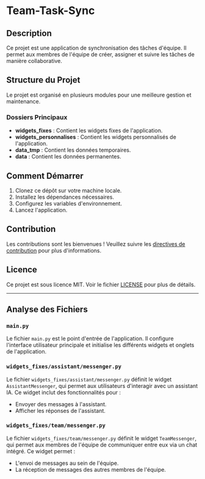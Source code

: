 # Team-Task-Sync

## Description

Ce projet est une application de synchronisation des tâches d'équipe. Il permet aux membres de l'équipe de créer, assigner et suivre les tâches de manière collaborative.

## Structure du Projet

Le projet est organisé en plusieurs modules pour une meilleure gestion et maintenance.

### Dossiers Principaux

- **widgets_fixes** : Contient les widgets fixes de l'application.
- **widgets_personnalises** : Contient les widgets personnalisés de l'application.
- **data_tmp** : Contient les données temporaires.
- **data** : Contient les données permanentes.

## Comment Démarrer

1. Clonez ce dépôt sur votre machine locale.
2. Installez les dépendances nécessaires.
3. Configurez les variables d'environnement.
4. Lancez l'application.

## Contribution

Les contributions sont les bienvenues ! Veuillez suivre les [directives de contribution](lien_vers_les_directives) pour plus d'informations.

## Licence

Ce projet est sous licence MIT. Voir le fichier [LICENSE](LICENSE) pour plus de détails.

---

## Analyse des Fichiers

### `main.py`

Le fichier `main.py` est le point d'entrée de l'application. Il configure l'interface utilisateur principale et initialise les différents widgets et onglets de l'application.

### `widgets_fixes/assistant/messenger.py`

Le fichier `widgets_fixes/assistant/messenger.py` définit le widget `AssistantMessenger`, qui permet aux utilisateurs d'interagir avec un assistant IA. Ce widget inclut des fonctionnalités pour :

- Envoyer des messages à l'assistant.
- Afficher les réponses de l'assistant.

### `widgets_fixes/team/messenger.py`

Le fichier `widgets_fixes/team/messenger.py` définit le widget `TeamMessenger`, qui permet aux membres de l'équipe de communiquer entre eux via un chat intégré. Ce widget permet :

- L'envoi de messages au sein de l'équipe.
- La réception de messages des autres membres de l'équipe.
